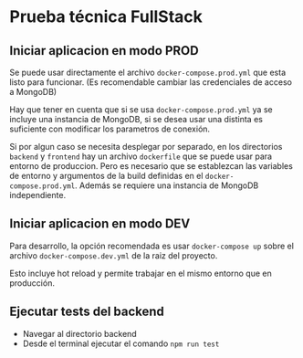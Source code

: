 # Prueba técnica FullStack

## Iniciar aplicacion en modo PROD

Se puede usar directamente el archivo `docker-compose.prod.yml` que esta listo para funcionar. (Es recomendable cambiar las credenciales de acceso a MongoDB)

Hay que tener en cuenta que si se usa `docker-compose.prod.yml` ya se incluye una instancia de MongoDB, si se desea usar una distinta es suficiente con modificar los parametros de conexión.

Si por algun caso se necesita desplegar por separado, en los directorios `backend` y `frontend` hay un archivo `dockerfile` que se puede usar para entorno de produccion. Pero es necesario que se establezcan las variables de entorno y argumentos de la build definidas en el `docker-compose.prod.yml`. Además se requiere una instancia de MongoDB independiente.

## Iniciar aplicacion en modo DEV

Para desarrollo, la opción recomendada es usar `docker-compose up` sobre el archivo `docker-compose.dev.yml` de la raiz del proyecto.

Esto incluye hot reload y permite trabajar en el mismo entorno que en producción.

## Ejecutar tests del backend

- Navegar al directorio backend
- Desde el terminal ejecutar el comando `npm run test`

